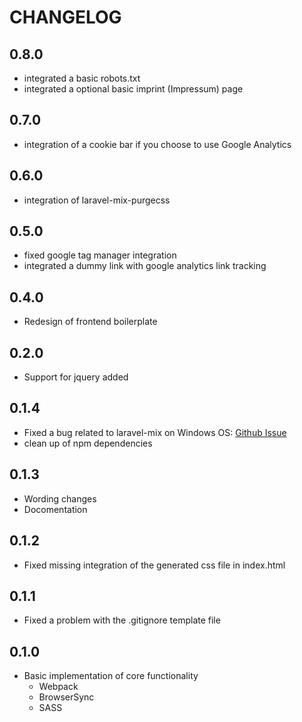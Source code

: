 # CHANGELOG

## 0.8.0
* integrated a basic robots.txt
* integrated a optional basic imprint (Impressum) page

## 0.7.0
* integration of a cookie bar if you choose to use Google Analytics

## 0.6.0
* integration of laravel-mix-purgecss

## 0.5.0
* fixed google tag manager integration
* integrated a dummy link with google analytics link tracking

## 0.4.0
* Redesign of frontend boilerplate

## 0.2.0
* Support for jquery added

## 0.1.4
* Fixed a bug related to laravel-mix on Windows OS: 
[Github Issue](https://github.com/JeffreyWay/laravel-mix/issues/1126)
* clean up of npm dependencies

## 0.1.3
* Wording changes
* Docomentation

## 0.1.2
* Fixed missing integration of the generated css file in index.html

## 0.1.1
* Fixed a problem with the .gitignore template file

## 0.1.0
* Basic implementation of core functionality
    * Webpack
    * BrowserSync
    * SASS